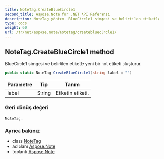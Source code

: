 ```yaml
---
title: NoteTag.CreateBlueCircle1
second_title: Aspose.Note for .NET API Referansı
description: NoteTag yöntem. BlueCircle1 simgesi ve belirtilen etiketle yeni bir not etiketi oluşturur.
type: docs
weight: 60
url: /tr/net/aspose.note/notetag/createbluecircle1/
---
```

## NoteTag.CreateBlueCircle1 method

BlueCircle1 simgesi ve belirtilen etiketle yeni bir not etiketi oluşturur.

```csharp
public static NoteTag CreateBlueCircle1(string label = "")
```

| Parametre | Tip | Tanım |
| --- | --- | --- |
| label | String | Etiketin etiketi. |

### Geri dönüş değeri

[`NoteTag`](../) .

### Ayrıca bakınız

* class [NoteTag](../)
* ad alanı [Aspose.Note](../../notetag/)
* toplantı [Aspose.Note](../../../)


